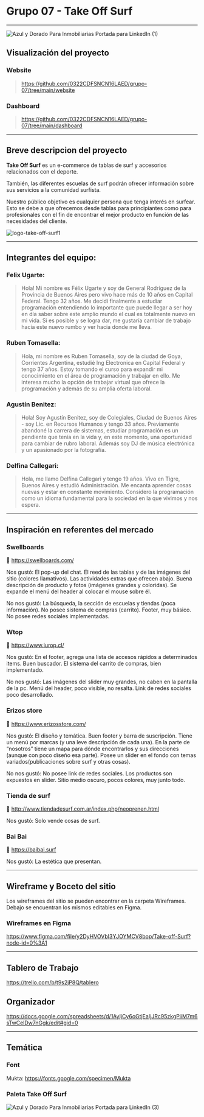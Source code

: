 # Grupo 07 - Take Off Surf

---

![Azul y Dorado Para Inmobiliarias Portada para LinkedIn (1)](https://user-images.githubusercontent.com/102632013/187766359-ad5ac81d-ad9d-4cf3-8339-31f2076e7f0d.png)

## Visualización del proyecto

### Website
>https://github.com/0322CDFSNCN16LAED/grupo-07/tree/main/website

### Dashboard
>https://github.com/0322CDFSNCN16LAED/grupo-07/tree/main/dashboard

---

## Breve descripcion del proyecto 

**Take Off Surf** es un e-commerce de tablas de surf y accesorios relacionados con el deporte. 

También, las diferentes escuelas de surf podrán ofrecer información sobre sus servicios a la comunidad surfista.

Nuestro público objetivo es cualquier persona que tenga interés en surfear. Esto se debe a que ofrecemos desde tablas para principiantes como para profesionales con el fin de encontrar el mejor producto en función de las necesidades del cliente.

![logo-take-off-surf1](https://user-images.githubusercontent.com/102632013/189448652-6cd92acf-c0cd-4c1d-b8f8-86b3b2dc1afa.png)


---

## Integrantes del equipo:

### Felix Ugarte:
>Hola! Mi nombre es Félix Ugarte y soy de General Rodríguez de la Provincia de Buenos Aires pero vivo hace más de 10 años en Capital Federal. Tengo 32 años. Me decidí finalmente a estudiar programación entendiendo lo importante que puede llegar a ser hoy en día saber sobre este amplio mundo el cual es totalmente nuevo en mi vida. Si es posible y se logra dar, me gustaría cambiar de trabajo hacia este nuevo rumbo y ver hacia donde me lleva.

### Ruben Tomasella:
>Hola, mi nombre es Ruben Tomasella, soy de la ciudad de Goya, Corrientes Argentina,  estudié Ing Electronica en Capital Federal y tengo 37 años. Estoy tomando el curso para expandir mi conocimiento en el área de programación y trabajar en ello. Me interesa mucho la opción de trabajar virtual que ofrece la programación y además de su amplia oferta laboral.

### Agustín Benitez:
>Hola! Soy Agustín Benitez, soy de Colegiales, Ciudad de Buenos Aires - soy Lic. en Recursos Humanos y tengo 33 años. Previamente abandoné la carrera de sistemas, estudiar programación es un pendiente que tenía en la vida y, en este momento, una oportunidad para cambiar de rubro laboral. Además soy DJ de música electrónica y un apasionado por la fotografía.
 
### Delfina Callegari:
>Hola, me llamo Delfina Callegari y tengo 19 años. Vivo en Tigre, Buenos Aires y estudió Administración. Me encanta aprender cosas nuevas y estar en constante movimiento. Considero la programación como un idioma fundamental para la sociedad en la que vivimos y nos espera.

---


## Inspiración en referentes del mercado

### Swellboards 
:link: https://swellboards.com/

Nos gustó:
El pop-up del chat.
El reed de las tablas y de las imágenes del sitio (colores llamativos).
Las actividades extras que ofrecen abajo.
Buena descripción de producto y fotos (imágenes grandes y coloridas).
Se expande el menú del header al colocar el mouse sobre él.

No nos gustó:
La búsqueda, la sección de escuelas y tiendas (poca información).
No posee sistema de compras (carrito).
Footer, muy básico.
No posee redes sociales implementadas.

### Wtop 
:link: https://www.iurop.cl/

Nos gustó:
En el footer, agrega una lista de accesos rápidos a determinados items.
Buen buscador.
El sistema del carrito de compras, bien implementado.

No nos gustó:
Las imágenes del slider muy grandes, no caben en la pantalla de la pc.
Menú del header, poco visible, no resalta.
Link de redes sociales poco desarrollado.


### Erizos store 
:link: https://www.erizosstore.com/

Nos gustó:
El diseño y temática.
Buen footer y barra de suscripción.
Tiene un menú por marcas (y una leve descripción de cada una).
En la parte de “nosotros” tiene un mapa para dónde encontrarlos y sus direcciones (aunque con poco diseño esa parte).
Posee un slider en el fondo con temas variados(publicaciones sobre surf y otras cosas).

No nos gustó:
No posee link de redes sociales.
Los productos son expuestos en slider.
Sitio medio oscuro, pocos colores, muy junto todo.


### Tienda de surf 
:link: http://www.tiendadesurf.com.ar/index.php/neoprenen.html

Nos gustó:
Solo vende cosas de surf.

### Bai Bai
:link: https://baibai.surf

Nos gustó:
La estética que presentan.

---

## Wireframe y Boceto del sitio

Los wireframes del sitio se pueden encontrar en la carpeta Wireframes. Debajo se encuentran los mismos editables en Figma.

### Wireframes en Figma

https://www.figma.com/file/y2DyHVOVbI3YJOYMCV8bop/Take-off-Surf?node-id=0%3A1

---

## Tablero de Trabajo

https://trello.com/b/t9s2jP8Q/tablero

## Organizador

https://docs.google.com/spreadsheets/d/1AyIjCy6oGtjEaIjJRc95zkgPiiM7m6sTwCelDw7nGgk/edit#gid=0 

---

## Temática 

### Font

Mukta: 
https://fonts.google.com/specimen/Mukta


### Paleta Take Off Surf

![Azul y Dorado Para Inmobiliarias Portada para LinkedIn (3)](https://user-images.githubusercontent.com/102632013/187767551-6f4ffb14-315b-43d1-be85-0dfb9fe0a607.png)

